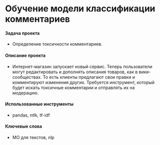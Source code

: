# Обучение модели классификации комментариев

#### Задача проекта

- Определение токсичности комментариев.

#### Описание проекта

- Интернет-магазин запускает новый сервис. Теперь пользователи могут редактировать и дополнять описания товаров, как в вики-сообществах. То есть клиенты предлагают свои правки и комментируют изменения других. Требуется инструмент, который будет искать токсичные комментарии и отправлять их на модерацию.

#### Использованные инструменты

- pandas, ntlk, tf-idf

#### Ключевые слова

- МО для текстов, nlp